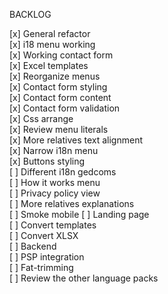 BACKLOG

[x] General refactor  
[x] i18 menu working  
[x] Working contact form  
[x] Excel templates  
[x] Reorganize menus  
[x] Contact form styling  
[x] Contact form content  
[x] Contact form validation  
[x] Css arrange  
[x] Review menu literals  
[x] More relatives text alignment  
[x] Narrow i18n menu  
[x] Buttons styling  
[ ] Different i18n gedcoms  
[ ] How it works menu  
[ ] Privacy policy view  
[ ] More relatives explanations  
[ ] Smoke mobile
[ ] Landing page  
[ ] Convert templates  
[ ] Convert XLSX  
[ ] Backend  
[ ] PSP integration  
[ ] Fat-trimming  
[ ] Review the other language packs